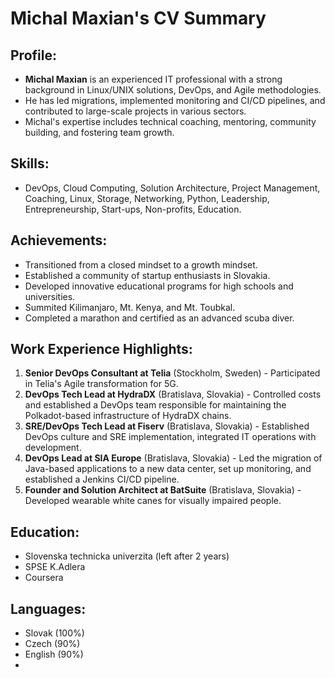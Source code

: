# Michal Maxian's CV Summary

## Profile:
- **Michal Maxian** is an experienced IT professional with a strong background in Linux/UNIX solutions, DevOps, and Agile methodologies.
- He has led migrations, implemented monitoring and CI/CD pipelines, and contributed to large-scale projects in various sectors.
- Michal's expertise includes technical coaching, mentoring, community building, and fostering team growth.

## Skills:
- DevOps, Cloud Computing, Solution Architecture, Project Management, Coaching, Linux, Storage, Networking, Python, Leadership, Entrepreneurship, Start-ups, Non-profits, Education.

## Achievements:
- Transitioned from a closed mindset to a growth mindset.
- Established a community of startup enthusiasts in Slovakia.
- Developed innovative educational programs for high schools and universities.
- Summited Kilimanjaro, Mt. Kenya, and Mt. Toubkal.
- Completed a marathon and certified as an advanced scuba diver.

## Work Experience Highlights:
1. **Senior DevOps Consultant at Telia** (Stockholm, Sweden) - Participated in Telia's Agile transformation for 5G.
2. **DevOps Tech Lead at HydraDX** (Bratislava, Slovakia) - Controlled costs and established a DevOps team responsible for maintaining the Polkadot-based infrastructure of HydraDX chains.
3. **SRE/DevOps Tech Lead at Fiserv** (Bratislava, Slovakia) - Established DevOps culture and SRE implementation, integrated IT operations with development.
4. **DevOps Lead at SIA Europe** (Bratislava, Slovakia) - Led the migration of Java-based applications to a new data center, set up monitoring, and established a Jenkins CI/CD pipeline.
5. **Founder and Solution Architect at BatSuite** (Bratislava, Slovakia) - Developed wearable white canes for visually impaired people.

## Education:
- Slovenska technicka univerzita (left after 2 years)
- SPSE K.Adlera
- Coursera

## Languages:
- Slovak (100%)
- Czech (90%)
- English (90%)
- 

